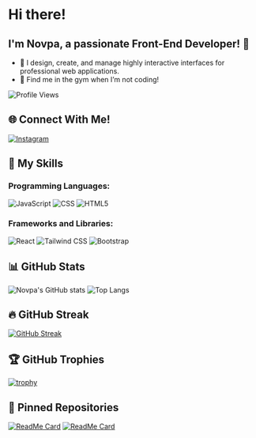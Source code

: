 # Hi there!
## I'm Novpa, a passionate Front-End Developer! 👋

- 🎨 I design, create, and manage highly interactive interfaces for professional web applications.
- 💪 Find me in the gym when I’m not coding!

![Profile Views](https://komarev.com/ghpvc/?username=Novpa&color=brightgreen)

## 🌐 Connect With Me!
[![Instagram](https://img.shields.io/badge/Instagram-E4405F?style=flat&logo=instagram&logoColor=white)](https://www.instagram.com/novparodriguez/)

## 🚀 My Skills
### Programming Languages:
![JavaScript](https://img.shields.io/badge/JavaScript-323330?style=flat&logo=javascript&logoColor=F7DF1E)
![CSS](https://img.shields.io/badge/CSS-1572B6?style=flat&logo=css3&logoColor=white)
![HTML5](https://img.shields.io/badge/HTML5-E34F26?style=flat&logo=html5&logoColor=white)

### Frameworks and Libraries:
![React](https://img.shields.io/badge/React-20232A?style=flat&logo=react&logoColor=61DAFB)
![Tailwind CSS](https://img.shields.io/badge/Tailwind_CSS-38B2AC?style=flat&logo=tailwind-css&logoColor=white)
![Bootstrap](https://img.shields.io/badge/Bootstrap-563D7C?style=flat&logo=bootstrap&logoColor=white)

## 📊 GitHub Stats
![Novpa's GitHub stats](https://github-readme-stats.vercel.app/api?username=Novpa&show_icons=true&theme=radical)
![Top Langs](https://github-readme-stats.vercel.app/api/top-langs/?username=Novpa&layout=compact&theme=radical)

## 🔥 GitHub Streak
[![GitHub Streak](http://github-readme-streak-stats.herokuapp.com?user=Novpa&theme=radical)](https://git.io/streak-stats)

## 🏆 GitHub Trophies
[![trophy](https://github-profile-trophy.vercel.app/?username=Novpa&theme=onedark)](https://github.com/ryo-ma/github-profile-trophy)

## 📌 Pinned Repositories
[![ReadMe Card](https://github-readme-stats.vercel.app/api/pin/?username=Novpa&repo=Pig-Game&theme=radical)](https://github.com/Novpa/Pig-Game)
[![ReadMe Card](https://github-readme-stats.vercel.app/api/pin/?username=Novpa&repo=Guess-My-Number-Game&theme=radical)](https://github.com/Novpa/Guess-My-Number-Game)
